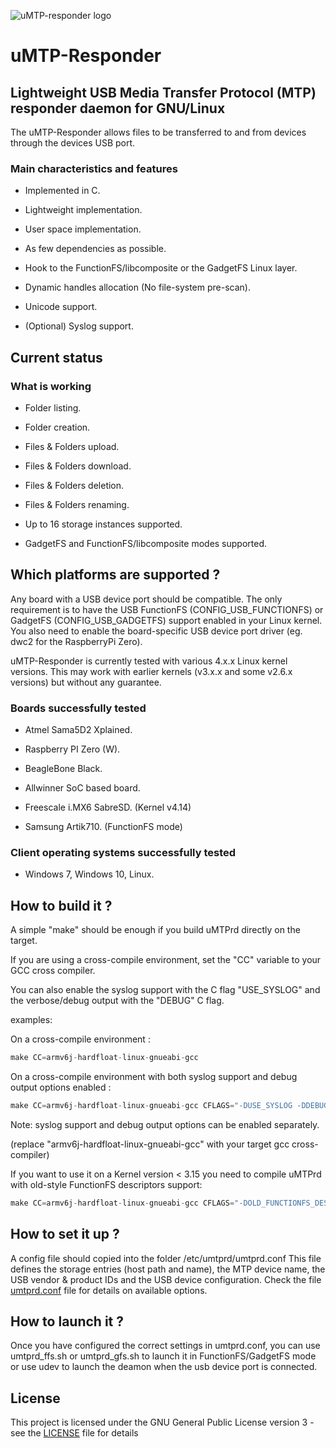 ![uMTP-responder logo](https://raw.githubusercontent.com/viveris/uMTP-Responder/master/img/umtp-128h.png
)

# uMTP-Responder

## Lightweight USB Media Transfer Protocol (MTP) responder daemon for GNU/Linux

The uMTP-Responder allows files to be transferred to and from devices through the devices USB port.

### Main characteristics and features

- Implemented in C.

- Lightweight implementation.

- User space implementation.

- As few dependencies as possible.

- Hook to the FunctionFS/libcomposite or the GadgetFS Linux layer.

- Dynamic handles allocation (No file-system pre-scan).

- Unicode support.

- (Optional) Syslog support.

## Current status

### What is working

- Folder listing.

- Folder creation.

- Files & Folders upload.

- Files & Folders download.

- Files & Folders deletion.

- Files & Folders renaming.

- Up to 16 storage instances supported.

- GadgetFS and FunctionFS/libcomposite modes supported.

## Which platforms are supported ?

Any board with a USB device port should be compatible. The only requirement is to have the USB FunctionFS (CONFIG_USB_FUNCTIONFS) or GadgetFS (CONFIG_USB_GADGETFS) support enabled in your Linux kernel.
You also need to enable the board-specific USB device port driver (eg. dwc2 for the RaspberryPi Zero).

uMTP-Responder is currently tested with various 4.x.x Linux kernel versions.
This may work with earlier kernels (v3.x.x and some v2.6.x versions) but without any guarantee.

### Boards successfully tested

- Atmel Sama5D2 Xplained.

- Raspberry PI Zero (W).

- BeagleBone Black.

- Allwinner SoC based board.

- Freescale i.MX6 SabreSD. (Kernel v4.14)

- Samsung Artik710. (FunctionFS mode)

### Client operating systems successfully tested

- Windows 7, Windows 10, Linux.

## How to build it ?

A simple "make" should be enough if you build uMTPrd directly on the target.

If you are using a cross-compile environment, set the "CC" variable to your GCC cross compiler.

You can also enable the syslog support with the C flag "USE_SYSLOG" and the verbose/debug output with the "DEBUG" C flag.

examples:

On a cross-compile environment :

```c
make CC=armv6j-hardfloat-linux-gnueabi-gcc
```

On a cross-compile environment with both syslog support and debug output options enabled :

```c
make CC=armv6j-hardfloat-linux-gnueabi-gcc CFLAGS="-DUSE_SYSLOG -DDEBUG"
```

Note: syslog support and debug output options can be enabled separately.

(replace "armv6j-hardfloat-linux-gnueabi-gcc" with your target gcc cross-compiler)

If you want to use it on a Kernel version < 3.15 you need to compile uMTPrd with old-style FunctionFS descriptors support:

```c
make CC=armv6j-hardfloat-linux-gnueabi-gcc CFLAGS="-DOLD_FUNCTIONFS_DESCRIPTORS"
```

## How to set it up ?

A config file should copied into the folder /etc/umtprd/umtprd.conf
This file defines the storage entries (host path and name), the MTP device name, the USB vendor & product IDs and the USB device configuration.
Check the file [umtprd.conf](conf/umtprd.conf) file for details on available options.

## How to launch it ?

Once you have configured the correct settings in umtprd.conf, you can use umtprd_ffs.sh or umtprd_gfs.sh to launch it in FunctionFS/GadgetFS mode or use udev to launch the deamon when the usb device port is connected.

## License

This project is licensed under the GNU General Public License version 3 - see the [LICENSE](LICENSE) file for details
